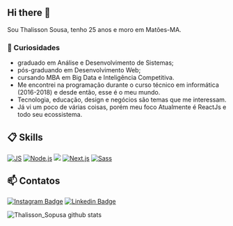 ## Hi there 👋

Sou Thalisson Sousa, tenho 25 anos e moro em Matões-MA.

### 💬 Curiosidades
- graduado em Análise e Desenvolvimento de Sistemas;
- pós-graduando em Desenvolvimento Web;
- cursando MBA em Big Data e Inteligência Competitiva. 
- Me encontrei na programação durante o curso técnico em informática (2016-2018) e desde então, esse é o meu mundo. 
- Tecnologia, educação, design e negócios são temas que me interessam. 
- Já vi um poco de várias coisas, porém meu foco Atualmente é ReactJs e todo seu ecossistema. 

## 📋 Skills

[![JS](https://img.shields.io/badge/JavaScript-5E5C5C?style=for-the-badge&logo=javascript&logoColor=F7DF1E&style=plastic)]()
[![Node.js](https://img.shields.io/badge/Node.js-339933?style=for-the-badge&logo=nodedotjs&logoColor=white&style=plastic)]()
[![](https://img.shields.io/badge/React-20232A?style=for-the-badge&logo=react&logoColor=61DAFB&style=plastic)]()
[![Next.js](https://img.shields.io/badge/Next.js-000000?style=for-the-badge&logo=nextdotjs&logoColor=white&style=plastic)]()
[![Sass](https://img.shields.io/badge/Sass-CC6699?style=for-the-badge&logo=sass&logoColor=white&style=plastic)]()



## 📫 Contatos

[![Instagram Badge](https://img.shields.io/badge/@thalisson.dev-2D425E?style=flat&labelColor=2D425E&logo=instagram&logoColor=white&link=https://instagram.com/pedroGermano)](https://instagram.com/thalisson.dev)
[![Linkedin Badge](https://img.shields.io/badge/Thalisson-2D425E?style=flat&logo=Linkedin&logoColor=white&link=https://www.linkedin.com/in/thalissonsousa/)](https://www.linkedin.com/in/thalissonsousa/)

![Thalisson_Sopusa github stats](https://github-readme-stats.vercel.app/api?username=tnsilva&show_icons=true&theme=dark)

